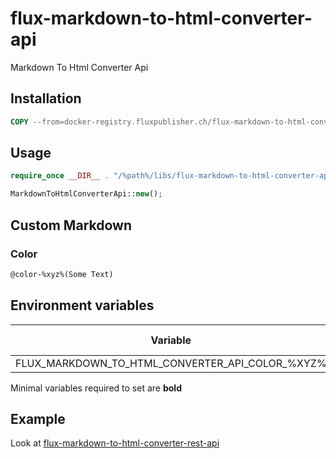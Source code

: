 # flux-markdown-to-html-converter-api

Markdown To Html Converter Api

## Installation

```dockerfile
COPY --from=docker-registry.fluxpublisher.ch/flux-markdown-to-html-converter/api:latest /flux-markdown-to-html-converter-api /%path%/libs/flux-markdown-to-html-converter-api
```

## Usage

```php
require_once __DIR__ . "/%path%/libs/flux-markdown-to-html-converter-api/autoload.php";
```

```php
MarkdownToHtmlConverterApi::new();
```

## Custom Markdown

### Color

```markdown
@color-%xyz%(Some Text)
```

## Environment variables

| Variable | Description | Default value |
| -------- | ----------- | ------------- |
| FLUX_MARKDOWN_TO_HTML_CONVERTER_API_COLOR_%XYZ% | Color | *-* |

Minimal variables required to set are **bold**

## Example

Look at [flux-markdown-to-html-converter-rest-api](https://github.com/fluxapps/flux-markdown-to-html-converter-rest-api)
